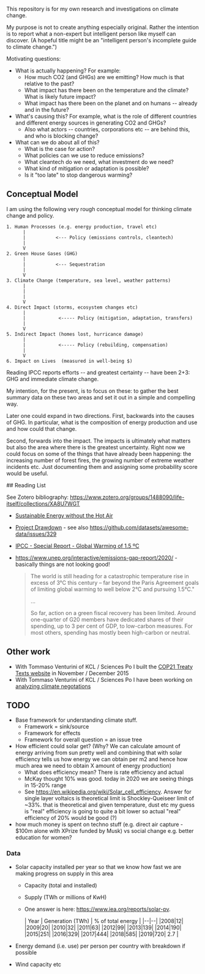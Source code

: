 This repository is for my own research and investigations on climate change.

My purpose is not to create anything especially original. Rather the intention
is to report what a non-expert but intelligent person like myself can discover.
(A hopeful title might be an "intelligent person's incomplete guide to climate
change.")

Motivating questions:

* What is actually happening? For example:
  * How much CO2 (and GHGs) are we emitting? How much is that relative to the past?
  * What impact has there been on the temperature and the climate? What is likely future impact?
  * What impact has there been on the planet and on humans -- already and in the future?
* What's causing this? For example, what is the role of different countries and different energy sources in generating CO2 and GHGs?
  * Also what actors -- countries, corporations etc -- are behind this, and who is blocking change?
* What can we do about all of this?
  * What is the case for action?
  * What policies can we use to reduce emissions?
  * What cleantech do we need, what investment do we need?
  * What kind of mitigation or adaptation is possible?
  * Is it "too late" to stop dangerous warming?
  

## Conceptual Model

I am using the following very rough conceptual model for thinking climate change and policy.


```
1. Human Processes (e.g. energy production, travel etc)
      |
      |           <--- Policy (emissions controls, cleantech)
      |
      V
2. Green House Gases (GHG)
      |
      |           <--- Sequestration
      |
      V
3. Climate Change (temperature, sea level, weather patterns)
      |
      |
      |
      V
4. Direct Impact (storms, ecosystem changes etc)
      |
      |            <----- Policy (mitigation, adaptation, transfers)
      |
      V
5. Indirect Impact (homes lost, hurricance damage)
      |
      |            <----- Policy (rebuilding, compensation)
      |
      V
6. Impact on Lives  (measured in well-being $)
```

Reading IPCC reports efforts -- and greatest certainty -- have been 2+3: GHG and immediate climate change.

My intention, for the present, is to focus on these: to gather the best summary data on these two areas and set it out in a simple and compelling way.

Later one could expand in two directions. First, backwards into the causes of GHG. In particular, what is the composition of energy production and use and how could that change. 

Second, forwards into the impact. The impacts is ultimately what matters but also the area where there is the greatest uncertainty. Right now we could focus on some of the things that have already been happening: the increasing number of forest fires, the growing number of extreme weather incidents etc. Just documenting them and assigning some probability score would be useful.

## Reading List

See Zotero bibliography: https://www.zotero.org/groups/1488090/life-itself/collections/XA8U7WGT

* [Sustainable Energy without the Hot Air](./mckay-without-the-hot-air.md)
* [Project Drawdown](https://projectdrawdown.org/) - see also https://github.com/datasets/awesome-data/issues/329
* [IPCC - Special Report - Global Warming of 1.5 ºC](https://www.ipcc.ch/sr15/)
* https://www.unep.org/interactive/emissions-gap-report/2020/ - basically things are not looking good!

  > The world is still heading for a catastrophic temperature rise in excess of 3°C this century – far beyond the Paris Agreement goals of limiting global warming to well below 2°C and pursuing 1.5°C."
  >
  > ...
  >
  > So far, action on a green fiscal recovery has been limited. Around one-quarter of G20 members have dedicated shares of their spending, up to 3 per cent of GDP, to low-carbon measures. For most others, spending has mostly been high-carbon or neutral.



## Other work

* With Tommaso Venturini of KCL / Sciences Po I built the [COP21 Treaty Texts website][cop21] in November / December 2015
* With Tommaso Venturini of KCL / Sciences Po I have been working on [analyzing climate negotations][climate-talks]

[cop21]: http://cop21.okfnlabs.org/
[climate-talks]: https://github.com/rgrp/climate-negotiations


## TODO

* Base framework for understanding climate stuff.
  * Framework = sink/source
  * Framework for effects
  * Framework for overall question = an issue tree 
* How efficient could solar get? (Why? We can calculate amount of energy arriving from sun pretty well and combining that with solar efficiency tells us how energy we can obtain per m2 and hence how much area we need to obtain X amount of energy production)
  * What does efficiency mean? There is rate efficiency and actual 
  * McKay thought 10% was good. today in 2020 we are seeing things in 15-20% range
  * See https://en.wikipedia.org/wiki/Solar_cell_efficiency. Answer for single layer voltaics is theoretical limit is Shockley-Queiseer limit of ~33%. that is theoretical and given temperature, dust etc my guess is "real" efficiency is going to quite a bit lower so actual "real" efficiency of 20% would be good (?)
* how much money is spent on techno stuff (e.g. direct air capture - $100m alone with XPrize funded by Musk) vs social change e.g. better education for women?

### Data

* Solar capacity installed per year so that we know how fast we are making progress on supply in this area
  * Capacity (total and installed)
  * Supply (TWh or millions of KwH)
  * One answer is here: https://www.iea.org/reports/solar-pv.

    | Year | Generation (TWh) | % of total energy |
    |--|--|
    |2008|12|
    |2009|20|
    |2010|32|
    |2011|63|
    |2012|99|
    |2013|139|
    |2014|190|
    |2015|251|
    |2016|329|
    |2017|444|
    |2018|585|
    |2019|720| 2.7 |

* Energy demand (i.e. use) per person per country with breakdown if possible
* Wind capacity etc
